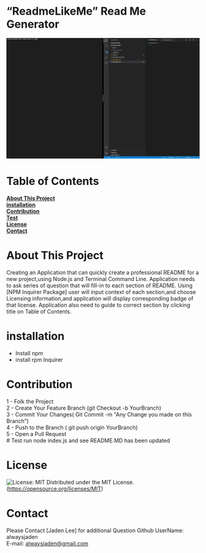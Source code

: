 # “ReadmeLikeMe” Read Me Generator 
 ![“ReadmeLikeMe” Read Me Generator](./asset/image/snapshot.gif?raw=true)
# Table of Contents
**[About This Project](#about-this-project)**<br>**[installation](#installation)**<br>**[Contribution](#contribution)**<br>**[Test](#test)**<br>**[License](#license)**<br>**[Contact](#contact)**<br>
# About This Project
Creating an Application that can quickly create a professional README for a new project,using Node.js and Terminal Command Line. Application needs to ask series of question that will fill-in to each section of README. Using [NPM Inquirer Package] user will input context of each section,and choose Licensing information,and application will display corresponding badge of that license.  Application also need to guide to correct section by clicking title on Table of Contents.
# installation
* Install npm
* install rpm Inquirer
# Contribution
1 - Folk the Project<br>2 - Create Your Feature Branch (git Checkout -b YourBranch)<br>3 - Commit Your Changes( Git Commit -m "Any Change you made on this Branch”)<br>4 - Push to the Branch ( git push origin YourBranch)<br>5 - Open a Pull Request <br># Test 
run node index.js and see README.MD has been updated 
# License
 ![License: MIT](https://img.shields.io/badge/License-MIT-yellow.svg) Distributed under the MIT License.(https://opensource.org/licenses/MIT)
# Contact 
Please Contact [Jaden Lee] for additional Question 
Github UserName: alwaysjaden <br>
E-mail: alwaysjaden@gmail.com 
 